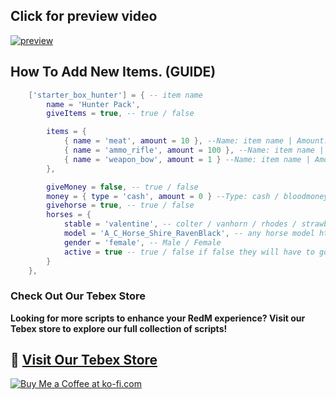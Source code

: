 ## Click for preview video 
[![preview](https://img.youtube.com/vi/s9tePJI7oMQ/0.jpg)](https://www.youtube.com/watch?v=s9tePJI7oMQ)


## How To Add New Items. (GUIDE)
```lua
    ['starter_box_hunter'] = { -- item name
        name = 'Hunter Pack',
        giveItems = true, -- true / false

        items = {
            { name = 'meat', amount = 10 }, --Name: item name | Amount: how much money you want to give
            { name = 'ammo_rifle', amount = 100 }, --Name: item name | Amount: how much money you want to give
            { name = 'weapon_bow', amount = 1 } --Name: item name | Amount: how much money you want to give
        },

        giveMoney = false, -- true / false
        money = { type = 'cash', amount = 0 } --Type: cash / bloodmoney / bank / valbank / rhobank / blkbank / armbank | Amount: how much money you want to give
        givehorse = true, -- true / false
        horses = {
            stable = 'valentine', -- colter / vanhorn / rhodes / strawberry / blackwater / tumbleweed / valentine
            model = 'A_C_Horse_Shire_RavenBlack', -- any horse model https://redlookup.com/peds/?p=1&s=horse
            gender = 'female', -- Male / Female
            active = true -- true / false if false they will have to go to stable 
        } 
    },
```


### Check Out Our Tebex Store
**Looking for more scripts to enhance your RedM experience? Visit our Tebex store to explore our full collection of scripts!**

## 🔗 [__Visit Our Tebex Store__](https://dfadevelopments.tebex.io)

[![Buy Me a Coffee at ko-fi.com](https://storage.ko-fi.com/cdn/kofi2.png?v=6)](https://ko-fi.com/K3K715WIHX)
